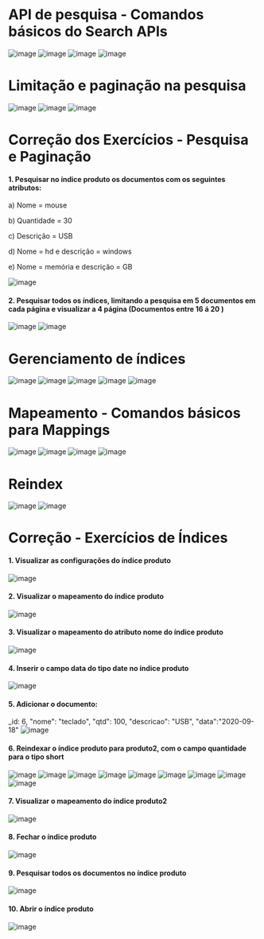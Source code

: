 # API de pesquisa - Comandos básicos do Search APIs

![image](https://user-images.githubusercontent.com/27785070/136415400-47720f23-b305-49a8-87b7-3c93a900f90a.png)
![image](https://user-images.githubusercontent.com/27785070/136415446-75e3bd0b-79b2-407a-af46-cf87a7e1f2bc.png)
![image](https://user-images.githubusercontent.com/27785070/136415492-55736698-697c-4f13-9557-51188a8827fc.png)
![image](https://user-images.githubusercontent.com/27785070/136415534-94eb43d3-bf9b-4e8f-a848-c9b39fa7b872.png)
# Limitação e paginação na pesquisa
![image](https://user-images.githubusercontent.com/27785070/136415890-9a018abf-22b1-4be1-a057-fb6f7d1645d6.png)
![image](https://user-images.githubusercontent.com/27785070/136415929-d8af9151-5a69-40a5-a39e-f3ee04a2837d.png)
![image](https://user-images.githubusercontent.com/27785070/136415971-a65180d1-f07f-43df-a906-3730715045ca.png)
# Correção dos Exercícios - Pesquisa e Paginação

#### 1. Pesquisar no índice produto os documentos com os seguintes atributos:

a) Nome = mouse

b) Quantidade = 30

c) Descrição = USB

d) Nome = hd e descrição = windows

e) Nome = memória e descrição = GB

![image](https://user-images.githubusercontent.com/27785070/136615699-3fb78e45-4460-436b-8dac-5fb4d66ad9be.png)


#### 2. Pesquisar todos os índices, limitando a pesquisa em 5 documentos em cada página e visualizar a 4 página (Documentos entre 16 á 20 )
![image](https://user-images.githubusercontent.com/27785070/136621593-eed02f70-6050-453a-8c2a-87fba91033cf.png)
![image](https://user-images.githubusercontent.com/27785070/136621669-d63ef7b1-b98f-4643-867b-b3286ff9c7ae.png)

# Gerenciamento de índices
![image](https://user-images.githubusercontent.com/27785070/136416045-a510b4f7-4902-44db-8953-51b67c07e921.png)
![image](https://user-images.githubusercontent.com/27785070/136416768-3e87ae70-f5b7-4aaf-9155-5a18f921b44b.png)
![image](https://user-images.githubusercontent.com/27785070/136424593-3558e41a-b59f-4d1a-b1b1-d6c5910677a5.png)
![image](https://user-images.githubusercontent.com/27785070/136424620-2247b0f4-0c43-42d3-97d0-6a9fdf20d231.png)
![image](https://user-images.githubusercontent.com/27785070/136424676-c92bfa67-a36b-46b6-8c1b-96bbd87cebd3.png)
# Mapeamento - Comandos básicos para Mappings
![image](https://user-images.githubusercontent.com/27785070/136424778-b2fae40f-8cf2-460f-96d2-cf82b52cad28.png)
![image](https://user-images.githubusercontent.com/27785070/136424813-88c17e51-ecb3-49ae-a7cf-314cead1b1bf.png)
![image](https://user-images.githubusercontent.com/27785070/136424852-ecef877f-d13e-4973-bc16-09435849ba8b.png)
![image](https://user-images.githubusercontent.com/27785070/136424889-d0550ff7-d88f-47bd-8317-35e6e4c0d943.png)
# Reindex
![image](https://user-images.githubusercontent.com/27785070/136424970-94ff6b7b-305d-4bc0-b832-067423b1da64.png)
![image](https://user-images.githubusercontent.com/27785070/136425007-e9b31cb6-d18e-474a-a18e-4035983e9278.png)

# Correção - Exercícios de Índices

#### 1. Visualizar as configurações do índice produto
![image](https://user-images.githubusercontent.com/27785070/136624695-7703b16e-535c-405b-9bf6-e70f296510eb.png)

#### 2. Visualizar o mapeamento do índice produto
![image](https://user-images.githubusercontent.com/27785070/136624803-276dcb60-1207-4de4-8af4-8fe28bf446c0.png)

#### 3. Visualizar o mapeamento do atributo nome do índice produto
![image](https://user-images.githubusercontent.com/27785070/136624931-cf5c626a-8eff-49c2-bc01-688cd308adea.png)

#### 4. Inserir o campo data do tipo date no índice produto
![image](https://user-images.githubusercontent.com/27785070/136625536-83e01748-df01-41a5-b2b1-a7c4ba922864.png)

#### 5. Adicionar o documento:
_id: 6, "nome": "teclado", "qtd": 100, "descricao": "USB", "data":"2020-09-18"
![image](https://user-images.githubusercontent.com/27785070/136626075-ab9910bf-d353-4014-82fd-ac4d7b3a25ed.png)
#### 6. Reindexar o índice produto para produto2, com o campo quantidade para o tipo short
![image](https://user-images.githubusercontent.com/27785070/136626016-ce18a04c-fcc0-41c8-a3e7-422e04f753aa.png)
![image](https://user-images.githubusercontent.com/27785070/136626477-c925c50a-34dd-418e-a0dc-9039140ae62b.png)
![image](https://user-images.githubusercontent.com/27785070/136626629-4771a8c1-3fb4-453c-9cd1-519f63f59984.png)
![image](https://user-images.githubusercontent.com/27785070/136626909-695fd544-b84c-4130-a862-2f9fccfefb05.png)
![image](https://user-images.githubusercontent.com/27785070/136626948-3a68d837-4fd8-4e46-a16b-7586a5679642.png)
![image](https://user-images.githubusercontent.com/27785070/136626998-12e4a8c5-0e97-44cd-b7b3-cfb843bdedd0.png)
![image](https://user-images.githubusercontent.com/27785070/136627180-578d3907-8c2f-4228-8706-1667886f1bab.png)
![image](https://user-images.githubusercontent.com/27785070/136627424-d337e364-d2c4-43be-a476-5d882f227bbd.png)
![image](https://user-images.githubusercontent.com/27785070/136627654-e8e226fe-d615-4209-8ed0-6857b83d7347.png)

#### 7. Visualizar o mapeamento do índice produto2
![image](https://user-images.githubusercontent.com/27785070/136627795-b12c9a18-49ce-41b9-ada6-d6482f802c92.png)

#### 8. Fechar o índice produto
![image](https://user-images.githubusercontent.com/27785070/136628000-9c113ce1-088b-4bc5-b55e-455e6b6695af.png)

#### 9. Pesquisar todos os documentos no índice produto
![image](https://user-images.githubusercontent.com/27785070/136628147-60877d17-08aa-4f2b-b826-9fa383a51152.png)

#### 10. Abrir o índice produto
![image](https://user-images.githubusercontent.com/27785070/136628735-9e3460a9-ab81-49b0-bc0c-505be2e64c39.png)

